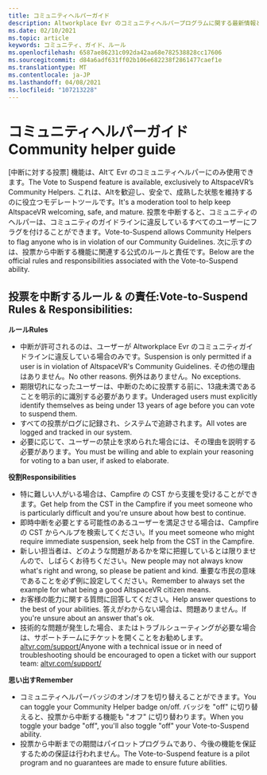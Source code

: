 ```yaml
---
title: コミュニティヘルパーガイド
description: Altworkplace Evr のコミュニティヘルパープログラムに関する最新情報と、投票から中断機能を使用するためのルールと責任については、最新情報を入手してください。
ms.date: 02/10/2021
ms.topic: article
keywords: コミュニティ、ガイド、ルール
ms.openlocfilehash: 6587ae86231c092da42aa68e782538828cc17606
ms.sourcegitcommit: d84a6adf631ff02b106e682238f2861477caef1e
ms.translationtype: MT
ms.contentlocale: ja-JP
ms.lasthandoff: 04/08/2021
ms.locfileid: "107213228"
---
```

# <a name="community-helper-guide"></a><span data-ttu-id="6aa7a-104">コミュニティヘルパーガイド</span><span class="sxs-lookup"><span data-stu-id="6aa7a-104">Community helper guide</span></span>

<span data-ttu-id="6aa7a-105">[中断に対する投票] 機能は、Altて Evr のコミュニティヘルパーにのみ使用できます。</span><span class="sxs-lookup"><span data-stu-id="6aa7a-105">The Vote to Suspend feature is available, exclusively to AltspaceVR’s Community Helpers.</span></span> <span data-ttu-id="6aa7a-106">これは、Altを歓迎し、安全で、成熟した状態を維持するのに役立つモデレートツールです。</span><span class="sxs-lookup"><span data-stu-id="6aa7a-106">It's a moderation tool to help keep AltspaceVR welcoming, safe, and mature.</span></span> <span data-ttu-id="6aa7a-107">投票を中断すると、コミュニティのヘルパーは、コミュニティのガイドラインに違反しているすべてのユーザーにフラグを付けることができます。</span><span class="sxs-lookup"><span data-stu-id="6aa7a-107">Vote-to-Suspend allows Community Helpers to flag anyone who is in violation of our Community Guidelines.</span></span> <span data-ttu-id="6aa7a-108">次に示すのは、投票から中断する機能に関連する公式のルールと責任です。</span><span class="sxs-lookup"><span data-stu-id="6aa7a-108">Below are the official rules and responsibilities associated with the Vote-to-Suspend ability.</span></span> 

## <a name="vote-to-suspend-rules--responsibilities"></a><span data-ttu-id="6aa7a-109">投票を中断するルール & の責任:</span><span class="sxs-lookup"><span data-stu-id="6aa7a-109">Vote-to-Suspend Rules & Responsibilities:</span></span> 

<span data-ttu-id="6aa7a-110">**ルール**</span><span class="sxs-lookup"><span data-stu-id="6aa7a-110">**Rules**</span></span> 

* <span data-ttu-id="6aa7a-111">中断が許可されるのは、ユーザーが Altworkplace Evr のコミュニティガイドラインに違反している場合のみです。</span><span class="sxs-lookup"><span data-stu-id="6aa7a-111">Suspension is only permitted if a user is in violation of AltspaceVR's Community Guidelines.</span></span> <span data-ttu-id="6aa7a-112">その他の理由はありません。</span><span class="sxs-lookup"><span data-stu-id="6aa7a-112">No other reasons.</span></span> <span data-ttu-id="6aa7a-113">例外はありません。</span><span class="sxs-lookup"><span data-stu-id="6aa7a-113">No exceptions.</span></span>  
* <span data-ttu-id="6aa7a-114">期限切れになったユーザーは、中断のために投票する前に、13歳未満であることを明示的に識別する必要があります。</span><span class="sxs-lookup"><span data-stu-id="6aa7a-114">Underaged users must explicitly identify themselves as being under 13 years of age before you can vote to suspend them.</span></span> 
* <span data-ttu-id="6aa7a-115">すべての投票がログに記録され、システムで追跡されます。</span><span class="sxs-lookup"><span data-stu-id="6aa7a-115">All votes are logged and tracked in our system.</span></span> 
* <span data-ttu-id="6aa7a-116">必要に応じて、ユーザーの禁止を求められた場合には、その理由を説明する必要があります。</span><span class="sxs-lookup"><span data-stu-id="6aa7a-116">You must be willing and able to explain your reasoning for voting to a ban user, if asked to elaborate.</span></span> 

<span data-ttu-id="6aa7a-117">**役割**</span><span class="sxs-lookup"><span data-stu-id="6aa7a-117">**Responsibilities**</span></span> 

* <span data-ttu-id="6aa7a-118">特に難しい人がいる場合は、Campfire の CST から支援を受けることができます。</span><span class="sxs-lookup"><span data-stu-id="6aa7a-118">Get help from the CST in the Campfire if you meet someone who is particularly difficult and you're unsure about how best to continue.</span></span>  
* <span data-ttu-id="6aa7a-119">即時中断を必要とする可能性のあるユーザーを満足させる場合は、Campfire の CST からヘルプを検索してください。</span><span class="sxs-lookup"><span data-stu-id="6aa7a-119">If you meet someone who might require immediate suspension, seek help from the CST in the Campfire.</span></span> 
* <span data-ttu-id="6aa7a-120">新しい担当者は、どのような問題があるかを常に把握しているとは限りませんので、しばらくお待ちください。</span><span class="sxs-lookup"><span data-stu-id="6aa7a-120">New people may not always know what's right and wrong, so please be patient and kind.</span></span> <span data-ttu-id="6aa7a-121">重要な市民の意味であることを必ず例に設定してください。</span><span class="sxs-lookup"><span data-stu-id="6aa7a-121">Remember to always set the example for what being a good AltspaceVR citizen means.</span></span> 
* <span data-ttu-id="6aa7a-122">お客様の能力に関する質問に回答してください。</span><span class="sxs-lookup"><span data-stu-id="6aa7a-122">Help answer questions to the best of your abilities.</span></span> <span data-ttu-id="6aa7a-123">答えがわからない場合は、問題ありません。</span><span class="sxs-lookup"><span data-stu-id="6aa7a-123">If you're unsure about an answer that's ok.</span></span> 
* <span data-ttu-id="6aa7a-124">技術的な問題が発生した場合、またはトラブルシューティングが必要な場合は、サポートチームにチケットを開くことをお勧めします。 [altvr.com/support/](https://help.altvr.com/hc/requests/new?ticket_form_id=114093998653)</span><span class="sxs-lookup"><span data-stu-id="6aa7a-124">Anyone with a technical issue or in need of troubleshooting should be encouraged to open a ticket with our support team: [altvr.com/support/](https://help.altvr.com/hc/requests/new?ticket_form_id=114093998653)</span></span>

<span data-ttu-id="6aa7a-125">**思い出す**</span><span class="sxs-lookup"><span data-stu-id="6aa7a-125">**Remember**</span></span> 

* <span data-ttu-id="6aa7a-126">コミュニティヘルパーバッジのオン/オフを切り替えることができます。</span><span class="sxs-lookup"><span data-stu-id="6aa7a-126">You can toggle your Community Helper badge on/off.</span></span> <span data-ttu-id="6aa7a-127">バッジを "off" に切り替えると、投票から中断する機能も "オフ" に切り替わります。</span><span class="sxs-lookup"><span data-stu-id="6aa7a-127">When you toggle your badge "off", you'll also toggle "off" your Vote-to-Suspend ability.</span></span> 
* <span data-ttu-id="6aa7a-128">投票から中断までの期間はパイロットプログラムであり、今後の機能を保証するための保証は行われません。</span><span class="sxs-lookup"><span data-stu-id="6aa7a-128">The Vote-to-Suspend feature is a pilot program and no guarantees are made to ensure future abilities.</span></span> 